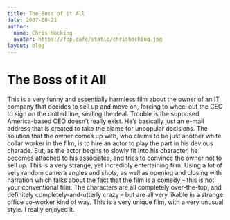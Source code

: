 ```yaml
---
title: The Boss of it All
date: 2007-08-21
author:
  name: Chris Hocking
  avatar: https://fcp.cafe/static/chrishocking.jpg
layout: blog
---
```

# The Boss of it All

This is a very funny and essentially harmless film about the owner of an IT company that decides to sell up and move on, forcing to wheel out the CEO to sign on the dotted line, sealing the deal. Trouble is the supposed America-based CEO doesn’t really exist. He’s basically just an e-mail address that is created to take the blame for unpopular decisions. The solution that the owner comes up with, who claims to be just another white collar worker in the film, is to hire an actor to play the part in his devious charade. But, as the actor begins to slowly fit into his character, he becomes attached to his associates, and tries to convince the owner not to sell up. This is a very strange, yet incredibly entertaining film. Using a lot of very random camera angles and shots, as well as opening and closing with narration which talks about the fact that the film is a comedy – this is not your conventional film. The characters are all completely over-the-top, and definitely completely-and-utterly crazy – but are all very likable in a strange office co-worker kind of way. This is a very unique film, with a very unusual style. I really enjoyed it.